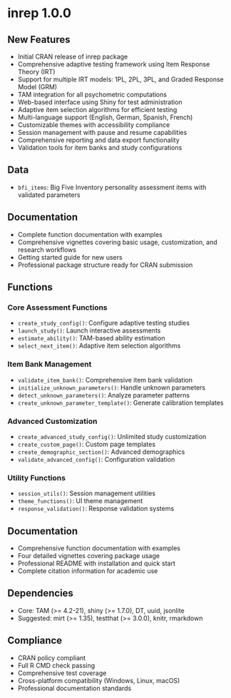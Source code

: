 # inrep 1.0.0

## New Features

* Initial CRAN release of inrep package
* Comprehensive adaptive testing framework using Item Response Theory (IRT)
* Support for multiple IRT models: 1PL, 2PL, 3PL, and Graded Response Model (GRM)
* TAM integration for all psychometric computations
* Web-based interface using Shiny for test administration
* Adaptive item selection algorithms for efficient testing
* Multi-language support (English, German, Spanish, French)
* Customizable themes with accessibility compliance
* Session management with pause and resume capabilities
* Comprehensive reporting and data export functionality
* Validation tools for item banks and study configurations

## Data

* `bfi_items`: Big Five Inventory personality assessment items with validated parameters

## Documentation

* Complete function documentation with examples
* Comprehensive vignettes covering basic usage, customization, and research workflows
* Getting started guide for new users
* Professional package structure ready for CRAN submission

## Functions

### Core Assessment Functions
* `create_study_config()`: Configure adaptive testing studies
* `launch_study()`: Launch interactive assessments
* `estimate_ability()`: TAM-based ability estimation
* `select_next_item()`: Adaptive item selection algorithms

### Item Bank Management
* `validate_item_bank()`: Comprehensive item bank validation
* `initialize_unknown_parameters()`: Handle unknown parameters
* `detect_unknown_parameters()`: Analyze parameter patterns
* `create_unknown_parameter_template()`: Generate calibration templates

### Advanced Customization
* `create_advanced_study_config()`: Unlimited study customization
* `create_custom_page()`: Custom page templates
* `create_demographic_section()`: Advanced demographics
* `validate_advanced_config()`: Configuration validation

### Utility Functions
* `session_utils()`: Session management utilities
* `theme_functions()`: UI theme management
* `response_validation()`: Response validation systems

## Documentation

* Comprehensive function documentation with examples
* Four detailed vignettes covering package usage
* Professional README with installation and quick start
* Complete citation information for academic use

## Dependencies

* Core: TAM (>= 4.2-21), shiny (>= 1.7.0), DT, uuid, jsonlite
* Suggested: mirt (>= 1.35), testthat (>= 3.0.0), knitr, rmarkdown

## Compliance

* CRAN policy compliant
* Full R CMD check passing
* Comprehensive test coverage
* Cross-platform compatibility (Windows, Linux, macOS)
* Professional documentation standards
